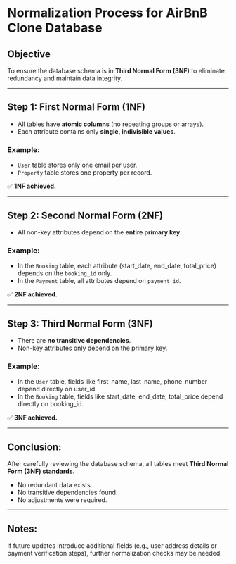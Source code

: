# Normalization Process for AirBnB Clone Database

## Objective
To ensure the database schema is in **Third Normal Form (3NF)** to eliminate redundancy and maintain data integrity.

---

## Step 1: First Normal Form (1NF)
- All tables have **atomic columns** (no repeating groups or arrays).
- Each attribute contains only **single, indivisible values**.

### Example:
- `User` table stores only one email per user.
- `Property` table stores one property per record.

✅ **1NF achieved.**

---

## Step 2: Second Normal Form (2NF)
- All non-key attributes depend on the **entire primary key**.

### Example:
- In the `Booking` table, each attribute (start_date, end_date, total_price) depends on the `booking_id` only.
- In the `Payment` table, all attributes depend on `payment_id`.

✅ **2NF achieved.**

---

## Step 3: Third Normal Form (3NF)
- There are **no transitive dependencies**.
- Non-key attributes only depend on the primary key.

### Example:
- In the `User` table, fields like first_name, last_name, phone_number depend directly on user_id.
- In the `Booking` table, fields like start_date, end_date, total_price depend directly on booking_id.

✅ **3NF achieved.**

---

## Conclusion:
After carefully reviewing the database schema, all tables meet **Third Normal Form (3NF) standards.**
- No redundant data exists.
- No transitive dependencies found.
- No adjustments were required.

---

## Notes:
If future updates introduce additional fields (e.g., user address details or payment verification steps), further normalization checks may be needed.
